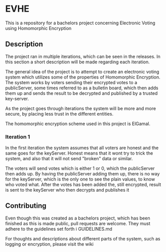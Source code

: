 # EVHE
This is a repository for a bachelors project concerning Electronic Voting using Homomorphic Encryption

## Description
The project ran in multiple iterations, which can be seen in the releases. In this section a short description will be made regarding each iteration.

The general idea of the project is to attempt to create an electronic voting system which utilizes some of the properties of Homomorphic Encryption. The system works by voters sending their encrypted votes to a publicServer, some times referred to as a bulletin board, which then adds them up and sends the result to be decrypted and published by a trusted key-server.

As the project goes through iterations the system will be more and more secure, by placing less trust in the different entities.

The homomorphic encryption scheme used in this project is ElGamal.

### Iteration 1
In the first iteration the system assumes that all voters are honest and the same goes for the keyServer. Honest means that it wont try to trick the system, and also that it will not send "broken" data or similar.

The voters will send votes which is either 1 or 0, which the publicServer then adds up. By having the publicServer adding them up, there is no way for the keyServer, which is the only one to see the plain values, to know who voted what. After the votes has been added the, still encrypted, result is sent to the keyServer who then decrypts and publishes it

## Contributing
Even though this was created as a bachelors project, which has been finished as this is made public, pull requests are welcome.
They must adhere to the guidelines set forth i GUIDELINES.md

For thoughts and descriptions about different parts of the system, such as logging or encryption, please visit the wiki
